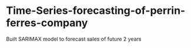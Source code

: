# Time-Series-forecasting-of-perrin-ferres-company
Built SARIMAX model to forecast sales of future 2 years
